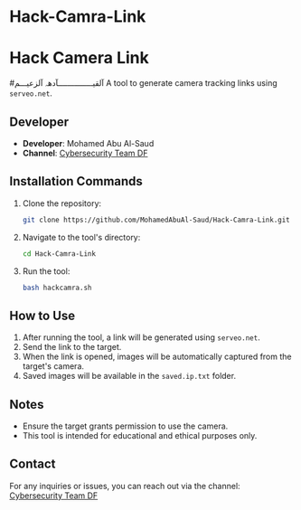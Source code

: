 # Hack-Camra-Link


# Hack Camera Link
#آلقيـــــــــــــــآدهہ‌‏ آلزعيـــم
A tool to generate camera tracking links using `serveo.net`.

## Developer
- **Developer**: Mohamed Abu Al-Saud
- **Channel**: [Cybersecurity Team DF](https://t.me/cybersecurityTemDF)

## Installation Commands

1. Clone the repository:
   ```bash
   git clone https://github.com/MohamedAbuAl-Saud/Hack-Camra-Link.git
   ```

2. Navigate to the tool's directory:
   ```bash
   cd Hack-Camra-Link
   ```

3. Run the tool:
   ```bash
   bash hackcamra.sh
   ```

## How to Use

1. After running the tool, a link will be generated using `serveo.net`.
2. Send the link to the target.
3. When the link is opened, images will be automatically captured from the target's camera.
4. Saved images will be available in the `saved.ip.txt` folder.

## Notes
- Ensure the target grants permission to use the camera.
- This tool is intended for educational and ethical purposes only.

## Contact
For any inquiries or issues, you can reach out via the channel:
[Cybersecurity Team DF](https://t.me/cybersecurityTemDF)
```

